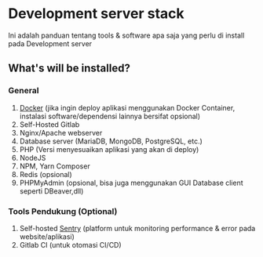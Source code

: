 # Development server stack
Ini adalah panduan tentang tools & software apa saja yang perlu di install pada Development server

## What's will be installed?
### General
1. [Docker](https://docs.docker.com/engine/install/) (jika ingin deploy aplikasi menggunakan Docker Container, instalasi software/dependensi lainnya bersifat opsional)
2. Self-Hosted Gitlab
3. Nginx/Apache webserver
4. Database server (MariaDB, MongoDB, PostgreSQL, etc.)
5. PHP (Versi menyesuaikan aplikasi yang akan di deploy)
6. NodeJS
7. NPM, Yarn Composer
8. Redis (opsional)
9. PHPMyAdmin (opsional, bisa juga menggunakan GUI Database client seperti DBeaver,dll)

### Tools Pendukung (Optional)
1. Self-hosted [Sentry](https://develop.sentry.dev/self-hosted/) (platform untuk monitoring performance & error pada website/aplikasi)
2. Gitlab CI (untuk otomasi CI/CD)
